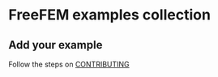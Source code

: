 # FreeFEM examples collection

## Add your example

Follow the steps on [CONTRIBUTING](CONTRIBUTING.md)
